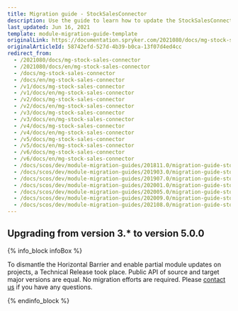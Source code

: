 ```yaml
---
title: Migration guide - StockSalesConnector
description: Use the guide to learn how to update the StockSalesConnector module.
last_updated: Jun 16, 2021
template: module-migration-guide-template
originalLink: https://documentation.spryker.com/2021080/docs/mg-stock-sales-connector
originalArticleId: 58742efd-527d-4b39-b0ca-13f07d4ed4cc
redirect_from:
  - /2021080/docs/mg-stock-sales-connector
  - /2021080/docs/en/mg-stock-sales-connector
  - /docs/mg-stock-sales-connector
  - /docs/en/mg-stock-sales-connector
  - /v1/docs/mg-stock-sales-connector
  - /v1/docs/en/mg-stock-sales-connector
  - /v2/docs/mg-stock-sales-connector
  - /v2/docs/en/mg-stock-sales-connector
  - /v3/docs/mg-stock-sales-connector
  - /v3/docs/en/mg-stock-sales-connector
  - /v4/docs/mg-stock-sales-connector
  - /v4/docs/en/mg-stock-sales-connector
  - /v5/docs/mg-stock-sales-connector
  - /v5/docs/en/mg-stock-sales-connector
  - /v6/docs/mg-stock-sales-connector
  - /v6/docs/en/mg-stock-sales-connector
  - /docs/scos/dev/module-migration-guides/201811.0/migration-guide-stock.html
  - /docs/scos/dev/module-migration-guides/201903.0/migration-guide-stock.html
  - /docs/scos/dev/module-migration-guides/201907.0/migration-guide-stock.html
  - /docs/scos/dev/module-migration-guides/202001.0/migration-guide-stock.html
  - /docs/scos/dev/module-migration-guides/202005.0/migration-guide-stock.html
  - /docs/scos/dev/module-migration-guides/202009.0/migration-guide-stock.html
  - /docs/scos/dev/module-migration-guides/202108.0/migration-guide-stock.html
---
```


## Upgrading from version 3.* to version 5.0.0

{% info_block infoBox %}

To dismantle the Horizontal Barrier and enable partial module updates on projects, a Technical Release took place. Public API of source and target major versions are equal. No migration efforts are required. Please [contact us](https://spryker.com/en/support/) if you have any questions.

{% endinfo_block %}
